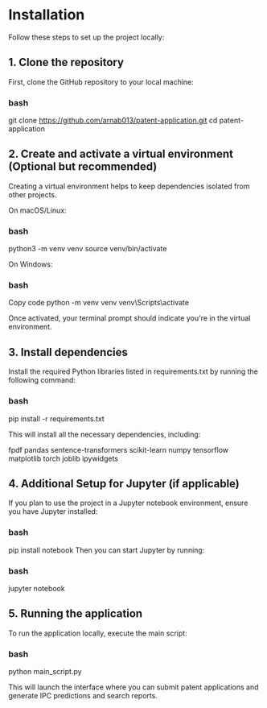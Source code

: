 # Installation

Follow these steps to set up the project locally:

## 1. Clone the repository

First, clone the GitHub repository to your local machine:

### bash
git clone https://github.com/arnab013/patent-application.git
cd patent-application

## 2. Create and activate a virtual environment (Optional but recommended)
Creating a virtual environment helps to keep dependencies isolated from other projects.

On macOS/Linux:

### bash
python3 -m venv venv
source venv/bin/activate

On Windows:

### bash
Copy code
python -m venv venv
venv\Scripts\activate

Once activated, your terminal prompt should indicate you're in the virtual environment.

## 3. Install dependencies
Install the required Python libraries listed in requirements.txt by running the following command:

### bash
pip install -r requirements.txt

This will install all the necessary dependencies, including:

  fpdf
  pandas
  sentence-transformers
  scikit-learn
  numpy
  tensorflow
  matplotlib
  torch
  joblib
  ipywidgets

## 4. Additional Setup for Jupyter (if applicable)
If you plan to use the project in a Jupyter notebook environment, ensure you have Jupyter installed:

### bash
pip install notebook
Then you can start Jupyter by running:

### bash
jupyter notebook
## 5. Running the application
To run the application locally, execute the main script:

### bash
python main_script.py

This will launch the interface where you can submit patent applications and generate IPC predictions and search reports.
